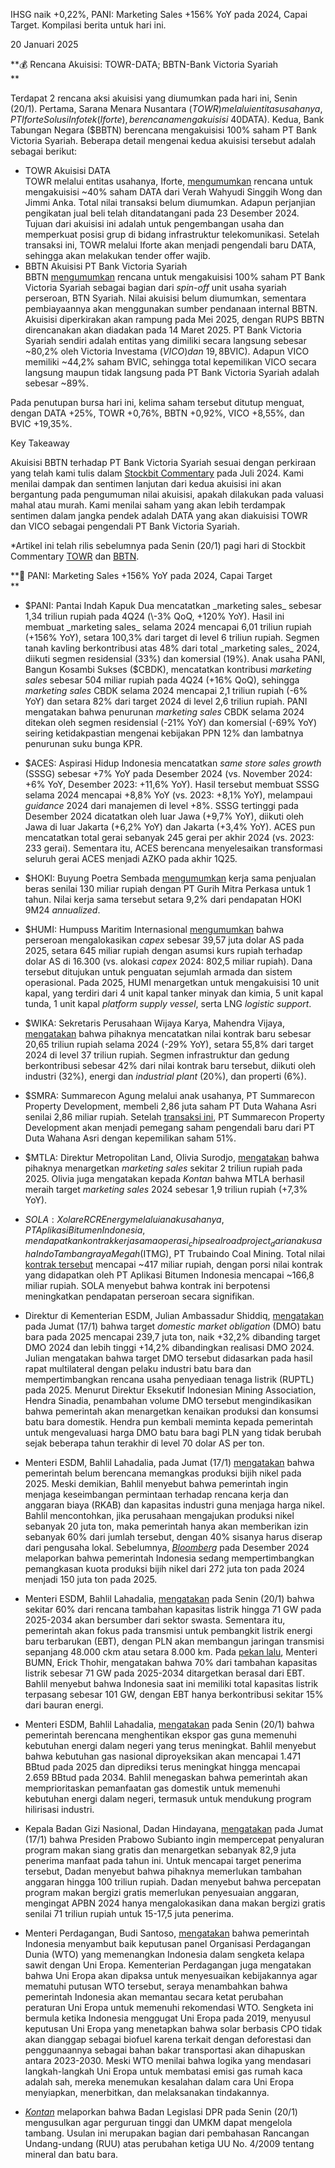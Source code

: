 IHSG naik +0,22%, PANI: Marketing Sales +156% YoY pada 2024, Capai Target. Kompilasi berita untuk hari ini.

20 Januari 2025

**💰 Rencana Akuisisi: TOWR-DATA; BBTN-Bank Victoria Syariah  
**

Terdapat 2 rencana aksi akuisisi yang diumumkan pada hari ini, Senin (20/1). Pertama, Sarana Menara Nusantara ($TOWR) melalui entitas usahanya, PT Iforte Solusi Infotek (Iforte), berencana mengakuisisi ~40% saham Remala Abadi ($DATA). Kedua, Bank Tabungan Negara ($BBTN) berencana mengakuisisi 100% saham PT Bank Victoria Syariah. Beberapa detail mengenai kedua akuisisi tersebut adalah sebagai berikut:

- TOWR Akuisisi DATA  
  TOWR melalui entitas usahanya, Iforte, [mengumumkan](https://emitten-announcement.stockbit.com/attachments/f-31846556-0_TOWR_Laporan_Informasi_dan_Fakta_Material_31846556_lamp1.pdf) rencana untuk mengakuisisi ~40% saham DATA dari Verah Wahyudi Singgih Wong dan Jimmi Anka. Total nilai transaksi belum diumumkan. Adapun perjanjian pengikatan jual beli telah ditandatangani pada 23 Desember 2024. Tujuan dari akuisisi ini adalah untuk pengembangan usaha dan memperkuat posisi grup di bidang infrastruktur telekomunikasi. Setelah transaksi ini, TOWR melalui Iforte akan menjadi pengendali baru DATA, sehingga akan melakukan tender offer wajib.
- BBTN Akuisisi PT Bank Victoria Syariah  
  BBTN [mengumumkan](https://epaper.bisnis.com/epaper/detail/page/149948/) rencana untuk mengakuisisi 100% saham PT Bank Victoria Syariah sebagai bagian dari _spin-off_ unit usaha syariah perseroan, BTN Syariah. Nilai akuisisi belum diumumkan, sementara pembiayaannya akan menggunakan sumber pendanaan internal BBTN. Akuisisi diperkirakan akan rampung pada Mei 2025, dengan RUPS BBTN direncanakan akan diadakan pada 14 Maret 2025. PT Bank Victoria Syariah sendiri adalah entitas yang dimiliki secara langsung sebesar ~80,2% oleh Victoria Investama ($VICO) dan ~19,8% oleh Bank Victoria International ($BVIC). Adapun VICO memiliki ~44,2% saham BVIC, sehingga total kepemilikan VICO secara langsung maupun tidak langsung pada PT Bank Victoria Syariah adalah sebesar ~89%.

Pada penutupan bursa hari ini, kelima saham tersebut ditutup menguat, dengan DATA +25%, TOWR +0,76%, BBTN +0,92%, VICO +8,55%, dan BVIC +19,35%.

Key Takeaway

Akuisisi BBTN terhadap PT Bank Victoria Syariah sesuai dengan perkiraan yang telah kami tulis dalam [Stockbit Commentary](https://stockbit.com/post/15354302) pada Juli 2024. Kami menilai dampak dan sentimen lanjutan dari kedua akuisisi ini akan bergantung pada pengumuman nilai akuisisi, apakah dilakukan pada valuasi mahal atau murah. Kami menilai saham yang akan lebih terdampak sentimen dalam jangka pendek adalah DATA yang akan diakuisisi TOWR dan VICO sebagai pengendali PT Bank Victoria Syariah.

\*Artikel ini telah rilis sebelumnya pada Senin (20/1) pagi hari di Stockbit Commentary [TOWR](https://stockbit.com/post/17158279) dan [BBTN](https://stockbit.com/post/17158418).

**🏡 PANI: Marketing Sales +156% YoY pada 2024, Capai Target  
**

- $PANI: Pantai Indah Kapuk Dua mencatatkan _marketing sales_ sebesar 1,34 triliun rupiah pada 4Q24 (\-3% QoQ, +120% YoY). Hasil ini membuat _marketing sales_ selama 2024 mencapai 6,01 triliun rupiah (+156% YoY), setara 100,3% dari target di level 6 triliun rupiah. Segmen tanah kavling berkontribusi atas 48% dari total _marketing sales_ 2024, diikuti segmen residensial (33%) dan komersial (19%). Anak usaha PANI, Bangun Kosambi Sukses ($CBDK), mencatatkan kontribusi _marketing sales_ sebesar 504 miliar rupiah pada 4Q24 (+16% QoQ), sehingga _marketing sales_ CBDK selama 2024 mencapai 2,1 triliun rupiah (\-6% YoY) dan setara 82% dari target 2024 di level 2,6 triliun rupiah. PANI mengatakan bahwa penurunan _marketing sales_ CBDK selama 2024 ditekan oleh segmen residensial (-21% YoY) dan komersial (-69% YoY) seiring ketidakpastian mengenai kebijakan PPN 12% dan lambatnya penurunan suku bunga KPR.
- $ACES: Aspirasi Hidup Indonesia mencatatkan _same store sales growth_ (SSSG) sebesar +7% YoY pada Desember 2024 (vs. November 2024: +6% YoY, Desember 2023: +11,6% YoY). Hasil tersebut membuat SSSG selama 2024 mencapai +8,8% YoY (vs. 2023: +8,1% YoY), melampaui _guidance_ 2024 dari manajemen di level +8%. SSSG tertinggi pada Desember 2024 dicatatkan oleh luar Jawa (+9,7% YoY), diikuti oleh Jawa di luar Jakarta (+6,2% YoY) dan Jakarta (+3,4% YoY). ACES pun mencatatkan total gerai sebanyak 245 gerai per akhir 2024 (vs. 2023: 233 gerai). Sementara itu, ACES berencana menyelesaikan transformasi seluruh gerai ACES menjadi AZKO pada akhir 1Q25.
- $HOKI: Buyung Poetra Sembada [mengumumkan](https://www.idx.co.id/StaticData/NewsAndAnnouncement/ANNOUNCEMENTSTOCK/From_EREP/202501/bbf496878b_2d81573d55.pdf) kerja sama penjualan beras senilai 130 miliar rupiah dengan PT Gurih Mitra Perkasa untuk 1 tahun. Nilai kerja sama tersebut setara 9,2% dari pendapatan HOKI 9M24 _annualized_.
- $HUMI: Humpuss Maritim Internasional [mengumumkan](https://www.idx.co.id/StaticData/NewsAndAnnouncement/ANNOUNCEMENTSTOCK/From_EREP/202501/549baddedd_a761d5da14.pdf) bahwa perseroan mengalokasikan _capex_ sebesar 39,57 juta dolar AS pada 2025, setara 645 miliar rupiah dengan asumsi kurs rupiah terhadap dolar AS di 16.300 (vs. alokasi _capex_ 2024: 802,5 miliar rupiah). Dana tersebut ditujukan untuk penguatan sejumlah armada dan sistem operasional. Pada 2025, HUMI menargetkan untuk mengakuisisi 10 unit kapal, yang terdiri dari 4 unit kapal tanker minyak dan kimia, 5 unit kapal tunda, 1 unit kapal _platform supply vessel_, serta LNG _logistic support_.
- $WIKA: Sekretaris Perusahaan Wijaya Karya, Mahendra Vijaya, [mengatakan](https://investasi.kontan.co.id/news/wijaya-karya-wika-raih-nilai-kontrak-baru-rp-2065-triliun-di-tahun-2024) bahwa pihaknya mencatatkan nilai kontrak baru sebesar 20,65 triliun rupiah selama 2024 (\-29% YoY), setara 55,8% dari target 2024 di level 37 triliun rupiah. Segmen infrastruktur dan gedung berkontribusi sebesar 42% dari nilai kontrak baru tersebut, diikuti oleh industri (32%), energi dan _industrial plant_ (20%), dan properti (6%).
- $SMRA: Summarecon Agung melalui anak usahanya, PT Summarecon Property Development, membeli 2,86 juta saham PT Duta Wahana Asri senilai 2,86 miliar rupiah. Setelah [transaksi ini](https://www.idx.co.id/StaticData/NewsAndAnnouncement/ANNOUNCEMENTSTOCK/From_EREP/202501/6308ff9701_2b0b3d02d9.pdf), PT Summarecon Property Development akan menjadi pemegang saham pengendali baru dari PT Duta Wahana Asri dengan kepemilikan saham 51%.
- $MTLA: Direktur Metropolitan Land, Olivia Surodjo, [mengatakan](https://industri.kontan.co.id/news/metropolitan-land-mtla-targetkan-marketing-sales-capai-rp2-triliun-di-2025) bahwa pihaknya menargetkan _marketing sales_ sekitar 2 triliun rupiah pada 2025. Olivia juga mengatakan kepada _Kontan_ bahwa MTLA berhasil meraih target _marketing sales_ 2024 sebesar 1,9 triliun rupiah (+7,3% YoY).
- $SOLA: Xolare RCR Energy melalui anak usahanya, PT Aplikasi Bitumen Indonesia, mendapatkan kontrak kerja sama operasi _chipseal road project_ dari anak usaha Indo Tambangraya Megah ($ITMG), PT Trubaindo Coal Mining. Total nilai [kontrak tersebut](https://www.idx.co.id/StaticData/NewsAndAnnouncement/ANNOUNCEMENTSTOCK/From_EREP/202501/dc19dbe8cc_7e6c713138.pdf) mencapai ~417 miliar rupiah, dengan porsi nilai kontrak yang didapatkan oleh PT Aplikasi Bitumen Indonesia mencapai ~166,8 miliar rupiah. SOLA menyebut bahwa kontrak ini berpotensi meningkatkan pendapatan perseroan secara signifikan.

- Direktur di Kementerian ESDM, Julian Ambassadur Shiddiq, [mengatakan](https://industri.kontan.co.id/news/kementerian-esdm-targetkan-dmo-batubara-2025-capai-2397-juta-ton) pada Jumat (17/1) bahwa target _domestic market obligation_ (DMO) batu bara pada 2025 mencapai 239,7 juta ton, naik +32,2% dibanding target DMO 2024 dan lebih tinggi +14,2% dibandingkan realisasi DMO 2024. Julian mengatakan bahwa target DMO tersebut didasarkan pada hasil rapat multilateral dengan pelaku industri batu bara dan mempertimbangkan rencana usaha penyediaan tenaga listrik (RUPTL) pada 2025. Menurut Direktur Eksekutif Indonesian Mining Association, Hendra Sinadia, penambahan volume DMO tersebut mengindikasikan bahwa pemerintah akan menargetkan kenaikan produksi dan konsumsi batu bara domestik. Hendra pun kembali meminta kepada pemerintah untuk mengevaluasi harga DMO batu bara bagi PLN yang tidak berubah sejak beberapa tahun terakhir di level 70 dolar AS per ton.
- Menteri ESDM, Bahlil Lahadalia, pada Jumat (17/1) [mengatakan](https://ekonomi.bisnis.com/read/20250117/44/1832588/bahlil-bantah-isu-pemangkasan-produksi-nikel-tahun-ini) bahwa pemerintah belum berencana memangkas produksi bijih nikel pada 2025. Meski demikian, Bahlil menyebut bahwa pemerintah ingin menjaga keseimbangan permintaan terhadap rencana kerja dan anggaran biaya (RKAB) dan kapasitas industri guna menjaga harga nikel. Bahlil mencontohkan, jika perusahaan mengajukan produksi nikel sebanyak 20 juta ton, maka pemerintah hanya akan memberikan izin sebanyak 60% dari jumlah tersebut, dengan 40% sisanya harus diserap dari pengusaha lokal. Sebelumnya, _[Bloomberg](https://snips.stockbit.com/snips-terbaru/investor-qatar-masuk-program-1-juta-rumah#:~:text=Macquarie%20Group%20Ltd,risiko%20kenaikan%20harga.)_ pada Desember 2024 melaporkan bahwa pemerintah Indonesia sedang mempertimbangkan pemangkasan kuota produksi bijih nikel dari 272 juta ton pada 2024 menjadi 150 juta ton pada 2025.
- Menteri ESDM, Bahlil Lahadalia, [mengatakan](https://www.reuters.com/world/asia-pacific/indonesia-wants-more-independent-power-plants-under-new-energy-plan-2025-01-20/) pada Senin (20/1) bahwa sekitar 60% dari rencana tambahan kapasitas listrik hingga 71 GW pada 2025-2034 akan bersumber dari sektor swasta. Sementara itu, pemerintah akan fokus pada transmisi untuk pembangkit listrik energi baru terbarukan (EBT), dengan PLN akan membangun jaringan transmisi sepanjang 48.000 ckm atau setara 8.000 km. Pada [pekan lalu](https://snips.stockbit.com/snips-terbaru/inflasi-inti-as-di-bawah-ekspektasi-harapan-rate-cut-meningkat#:~:text=Pemerintah%20berencana%20menambah,Januari%202025.), Menteri BUMN, Erick Thohir, mengatakan bahwa 70% dari tambahan kapasitas listrik sebesar 71 GW pada 2025-2034 ditargetkan berasal dari EBT. Bahlil menyebut bahwa Indonesia saat ini memiliki total kapasitas listrik terpasang sebesar 101 GW, dengan EBT hanya berkontribusi sekitar 15% dari bauran energi.
- Menteri ESDM, Bahlil Lahadalia, [mengatakan](https://industri.kontan.co.id/news/pemenuhi-kebutuhan-dalam-negeri-pemerintah-berencana-stop-ekspor-gas) pada Senin (20/1) bahwa pemerintah berencana menghentikan ekspor gas guna memenuhi kebutuhan energi dalam negeri yang terus meningkat. Bahlil menyebut bahwa kebutuhan gas nasional diproyeksikan akan mencapai 1.471 BBtud pada 2025 dan diprediksi terus meningkat hingga mencapai 2.659 BBtud pada 2034. Bahlil menegaskan bahwa pemerintah akan memprioritaskan pemanfaatan gas domestik untuk memenuhi kebutuhan energi dalam negeri, termasuk untuk mendukung program hilirisasi industri.
- Kepala Badan Gizi Nasional, Dadan Hindayana, [mengatakan](https://nasional.kontan.co.id/news/perlu-tambahan-anggaran-rp-100-triliun-untuk-sasar-829-juta-penerima-mbg-di-2025) pada Jumat (17/1) bahwa Presiden Prabowo Subianto ingin mempercepat penyaluran program makan siang gratis dan menargetkan sebanyak 82,9 juta penerima manfaat pada tahun ini. Untuk mencapai target penerima tersebut, Dadan menyebut bahwa pihaknya memerlukan tambahan anggaran hingga 100 triliun rupiah. Dadan menyebut bahwa percepatan program makan bergizi gratis memerlukan penyesuaian anggaran, mengingat APBN 2024 hanya mengalokasikan dana makan bergizi gratis senilai 71 triliun rupiah untuk 15-17,5 juta penerima.
- Menteri Perdagangan, Budi Santoso, [mengatakan](https://www.reuters.com/markets/commodities/indonesia-expects-eu-adjust-palm-oil-biofuel-stance-after-eu-ruling-2025-01-17/) bahwa pemerintah Indonesia menyambut baik keputusan panel Organisasi Perdagangan Dunia (WTO) yang memenangkan Indonesia dalam sengketa kelapa sawit dengan Uni Eropa. Kementerian Perdagangan juga mengatakan bahwa Uni Eropa akan dipaksa untuk menyesuaikan kebijakannya agar mematuhi putusan WTO tersebut, seraya menambahkan bahwa pemerintah Indonesia akan memantau secara ketat perubahan peraturan Uni Eropa untuk memenuhi rekomendasi WTO. Sengketa ini bermula ketika Indonesia menggugat Uni Eropa pada 2019, menyusul keputusan Uni Eropa yang menetapkan bahwa solar berbasis CPO tidak akan dianggap sebagai biofuel karena terkait dengan deforestasi dan penggunaannya sebagai bahan bakar transportasi akan dihapuskan antara 2023-2030. Meski WTO menilai bahwa logika yang mendasari langkah-langkah Uni Eropa untuk membatasi emisi gas rumah kaca adalah sah, mereka menemukan kesalahan dalam cara Uni Eropa menyiapkan, menerbitkan, dan melaksanakan tindakannya.
- _[Kontan](https://industri.kontan.co.id/news/baleg-dpr-buka-peluang-perguruan-tinggi-hingga-umkm-kelola-tambang)_ melaporkan bahwa Badan Legislasi DPR pada Senin (20/1) mengusulkan agar perguruan tinggi dan UMKM dapat mengelola tambang. Usulan ini merupakan bagian dari pembahasan Rancangan Undang-undang (RUU) atas perubahan ketiga UU No. 4/2009 tentang mineral dan batu bara.
